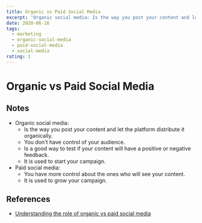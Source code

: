 ```yaml
---
title: Organic vs Paid Social Media
excerpt: 'Organic social media: Is the way you post your content and let the platform distribute it organically.'
date: 2020-06-16
tags:
  - marketing
  - organic-social-media
  - paid-social-media
  - social-media
rating: 1
---
```


# Organic vs Paid Social Media

## Notes

- Organic social media:
  - Is the way you post your content and let the platform distribute it organically.
  - You don't have control of your audience.
  - Is a good way to test if your content will have a positive or negative feedback.
  - It is used to start your campaign.
- Paid social media:
  - You have more control about the ones who will see your content.
  - It is used to grow your campaign.

## References

- [Understanding the role of organic vs paid social media](https://www.smartinsights.com/social-media-marketing/social-media-strategy/understanding-role-organic-paid-social-media/)
